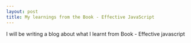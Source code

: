 ```yaml
---
layout: post
title: My learnings from the Book - Effective JavaScript
---
```


I will be writing a blog about what I learnt from Book - Effective javascript
